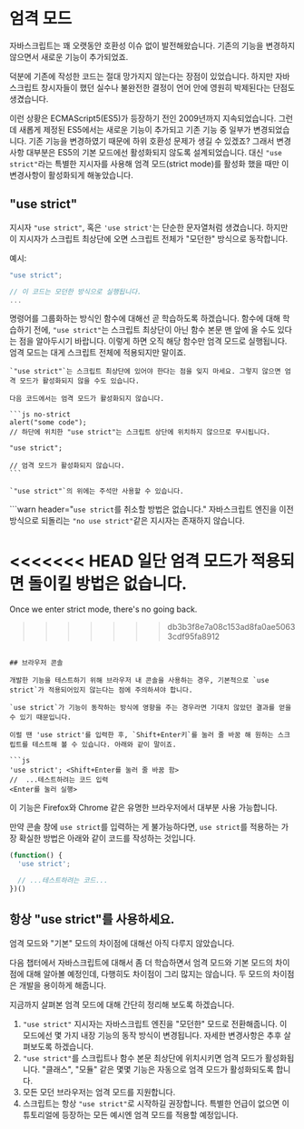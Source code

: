 # 엄격 모드

자바스크립트는 꽤 오랫동안 호환성 이슈 없이 발전해왔습니다. 기존의 기능을 변경하지 않으면서 새로운 기능이 추가되었죠.

덕분에 기존에 작성한 코드는 절대 망가지지 않는다는 장점이 있었습니다. 하지만 자바스크립트 창시자들이 했던 실수나 불완전한 결정이 언어 안에 영원히 박제된다는 단점도 생겼습니다.

이런 상황은 ECMAScript5(ES5)가 등장하기 전인 2009년까지 지속되었습니다. 그런데 새롭게 제정된 ES5에서는 새로운 기능이 추가되고 기존 기능 중 일부가 변경되었습니다. 기존 기능을 변경하였기 때문에 하위 호환성 문제가 생길 수 있겠죠? 그래서 변경사항 대부분은 ES5의 기본 모드에선 활성화되지 않도록 설계되었습니다. 대신 `"use strict"`라는 특별한 지시자를 사용해 엄격 모드(strict mode)를 활성화 했을 때만 이 변경사항이 활성화되게 해놓았습니다.

## "use strict"

지시자 `"use strict"`, 혹은 `'use strict'`는 단순한 문자열처럼 생겼습니다. 하지만 이 지시자가 스크립트 최상단에 오면 스크립트 전체가 "모던한" 방식으로 동작합니다.

예시:

```js
"use strict";

// 이 코드는 모던한 방식으로 실행됩니다.
...
```

명령어를 그룹화하는 방식인 함수에 대해선 곧 학습하도록 하겠습니다. 함수에 대해 학습하기 전에, `"use strict"`는 스크립트 최상단이 아닌 함수 본문 맨 앞에 올 수도 있다는 점을 알아두시기 바랍니다. 이렇게 하면 오직 해당 함수만 엄격 모드로 실행됩니다. 엄격 모드는 대게 스크립트 전체에 적용되지만 말이죠.


````warn header="\"use strict\"는 반드시 최상단에 위치시키세요."
`"use strict"`는 스크립트 최상단에 있어야 한다는 점을 잊지 마세요. 그렇지 않으면 엄격 모드가 활성화되지 않을 수도 있습니다.

다음 코드에서는 엄격 모드가 활성화되지 않습니다.

```js no-strict
alert("some code");
// 하단에 위치한 "use strict"는 스크립트 상단에 위치하지 않으므로 무시됩니다.

"use strict";

// 엄격 모드가 활성화되지 않습니다.
```

`"use strict"`의 위에는 주석만 사용할 수 있습니다.
````

```warn header="`use strict`를 취소할 방법은 없습니다."
자바스크립트 엔진을 이전 방식으로 되돌리는 `"no use strict"`같은 지시자는 존재하지 않습니다.

<<<<<<< HEAD
일단 엄격 모드가 적용되면 돌이킬 방법은 없습니다.
=======
Once we enter strict mode, there's no going back.
>>>>>>> db3b3f8e7a08c153ad8fa0ae50633cdf95fa8912
```

## 브라우저 콘솔

개발한 기능을 테스트하기 위해 브라우저 내 콘솔을 사용하는 경우, 기본적으로 `use strict`가 적용되어있지 않는다는 점에 주의하셔야 합니다. 

`use strict`가 기능이 동작하는 방식에 영향을 주는 경우라면 기대치 않았던 결과를 얻을 수 있기 때문입니다.

이럴 땐 'use strict'를 입력한 후, `Shift+Enter키`를 눌러 줄 바꿈 해 원하는 스크립트를 테스트해 볼 수 있습니다. 아래와 같이 말이죠.

```js
'use strict'; <Shift+Enter를 눌러 줄 바꿈 함>
//  ...테스트하려는 코드 입력
<Enter를 눌러 실행>
```

이 기능은 Firefox와 Chrome 같은 유명한 브라우저에서 대부분 사용 가능합니다.

만약 콘솔 창에 `use strict`를 입력하는 게 불가능하다면, `use strict`를 적용하는 가장 확실한 방법은 아래와 같이 코드를 작성하는 것입니다.

```js
(function() {
  'use strict';

  // ...테스트하려는 코드...
})()
```

## 항상 "use strict"를 사용하세요.

엄격 모드와 "기본" 모드의 차이점에 대해선 아직 다루지 않았습니다.

다음 챕터에서 자바스크립트에 대해서 좀 더 학습하면서 엄격 모드와 기본 모드의 차이점에 대해 알아볼 예정인데, 다행히도 차이점이 그리 많지는 않습니다. 두 모드의 차이점은 개발을 용이하게 해줍니다. 

지금까지 살펴본 엄격 모드에 대해 간단히 정리해 보도록 하겠습니다.

1. `"use strict"` 지시자는 자바스크립트 엔진을 "모던한" 모드로 전환해줍니다. 이 모드에선 몇 가지 내장 기능의 동작 방식이 변경됩니다. 자세한 변경사항은 추후 살펴보도록 하겠습니다.
2. `"use strict"`를 스크립트나 함수 본문 최상단에 위치시키면 엄격 모드가 활성화됩니다. "클래스", "모듈" 같은 몇몇 기능은 자동으로 엄격 모드가 활성화되도록 합니다.
3. 모든 모던 브라우저는 엄격 모드를 지원합니다.
4. 스크립트는 항상 `"use strict"`로 시작하길 권장합니다. 특별한 언급이 없으면 이 튜토리얼에 등장하는 모든 예시엔 엄격 모드를 적용할 예정입니다.